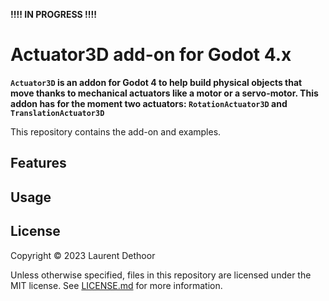 **!!!! IN PROGRESS !!!!**

# Actuator3D add-on for Godot 4.x

**`Actuator3D` is an addon for Godot 4 to help build physical objects that move thanks to mechanical actuators like a motor or a servo-motor. This addon has for the moment two actuators: `RotationActuator3D` and `TranslationActuator3D`**

This repository contains the add-on and examples.

## Features

## Usage

## License

Copyright © 2023 Laurent Dethoor

Unless otherwise specified, files in this repository are licensed under the MIT license. See [LICENSE.md](LICENSE.md) for more information.


